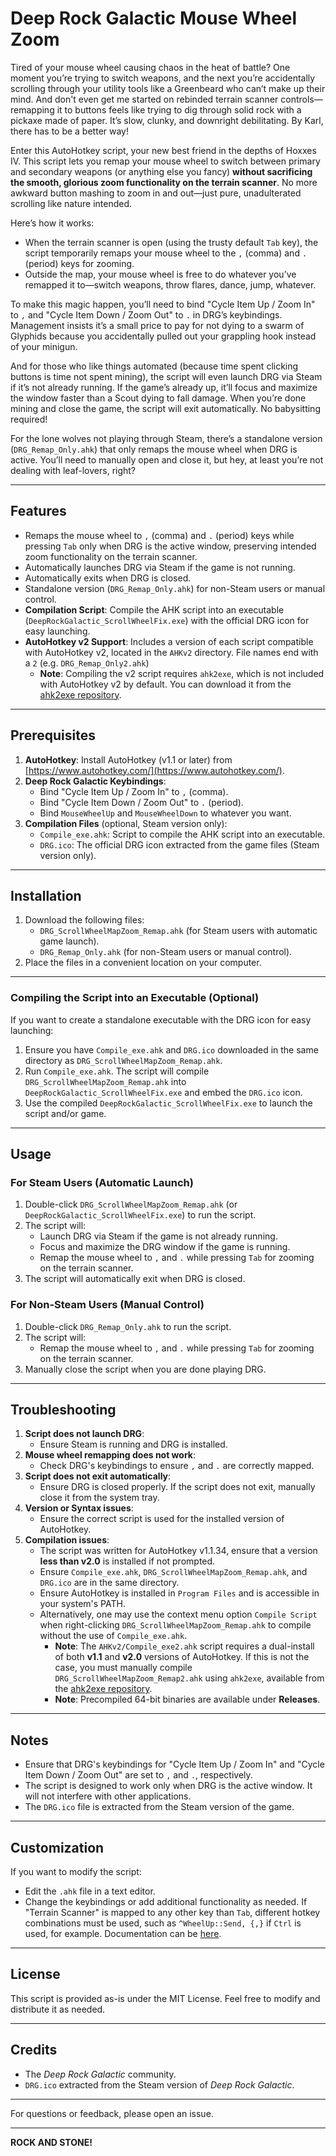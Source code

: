 
# Deep Rock Galactic Mouse Wheel Zoom
Tired of your mouse wheel causing chaos in the heat of battle? One moment you’re trying to switch weapons, and the next you’re accidentally scrolling through your utility tools like a Greenbeard who can’t make up their mind. And don't even get me started on rebinded terrain scanner controls—remapping it to buttons feels like trying to dig through solid rock with a pickaxe made of paper. It’s slow, clunky, and downright debilitating. By Karl, there has to be a better way!

Enter this AutoHotkey script, your new best friend in the depths of Hoxxes IV. This script lets you remap your mouse wheel to switch between primary and secondary weapons (or anything else you fancy) **without sacrificing the smooth, glorious zoom functionality on the terrain scanner**. No more awkward button mashing to zoom in and out—just pure, unadulterated scrolling like nature intended.

Here’s how it works:  
- When the terrain scanner is open (using the trusty default `Tab` key), the script temporarily remaps your mouse wheel to the `,` (comma) and `.` (period) keys for zooming.  
- Outside the map, your mouse wheel is free to do whatever you’ve remapped it to—switch weapons, throw flares, dance, jump, whatever.

To make this magic happen, you’ll need to bind "Cycle Item Up / Zoom In" to `,` and "Cycle Item Down / Zoom Out" to `.` in DRG’s keybindings. Management insists it’s a small price to pay for not dying to a swarm of Glyphids because you accidentally pulled out your grappling hook instead of your minigun.

And for those who like things automated (because time spent clicking buttons is time not spent mining), the script will even launch DRG via Steam if it’s not already running. If the game’s already up, it’ll focus and maximize the window faster than a Scout dying to fall damage. When you’re done mining and close the game, the script will exit automatically. No babysitting required!

For the lone wolves not playing through Steam, there’s a standalone version (`DRG_Remap_Only.ahk`) that only remaps the mouse wheel when DRG is active. You’ll need to manually open and close it, but hey, at least you’re not dealing with leaf-lovers, right?

---

## Features

- Remaps the mouse wheel to `,` (comma) and `.` (period) keys while pressing `Tab` only when DRG is the active window, preserving intended zoom functionality on the terrain scanner.
- Automatically launches DRG via Steam if the game is not running.
- Automatically exits when DRG is closed.
- Standalone version (`DRG_Remap_Only.ahk`) for non-Steam users or manual control.
-  **Compilation Script**: Compile the AHK script into an executable (`DeepRockGalactic_ScrollWheelFix.exe`) with the official DRG icon for easy launching.
-  **AutoHotkey v2 Support**: Includes a version of each script compatible with AutoHotkey v2, located in the `AHKv2` directory. File names end with a `2` (e.g. `DRG_Remap_Only2.ahk`)
   - **Note**: Compiling the v2 script requires `ahk2exe`, which is not included with AutoHotkey v2 by default. You can download it from the [ahk2exe repository](https://github.com/AutoHotkey/ahk2exe).
---

## Prerequisites

1. **AutoHotkey**: Install AutoHotkey (v1.1 or later) from [https://www.autohotkey.com/](https://www.autohotkey.com/).
2. **Deep Rock Galactic Keybindings**:
   - Bind "Cycle Item Up / Zoom In" to `,` (comma).
   - Bind "Cycle Item Down / Zoom Out" to `.` (period).
   - Bind `MouseWheelUp` and `MouseWheelDown` to whatever you want.
3. **Compilation Files** (optional, Steam version only):
   - `Compile_exe.ahk`: Script to compile the AHK script into an executable.
   - `DRG.ico`: The official DRG icon extracted from the game files (Steam version only).


---

## Installation

1. Download the following files:
   - `DRG_ScrollWheelMapZoom_Remap.ahk` (for Steam users with automatic game launch).
   - `DRG_Remap_Only.ahk` (for non-Steam users or manual control).
2. Place the files in a convenient location on your computer.

---

### Compiling the Script into an Executable (Optional)
If you want to create a standalone executable with the DRG icon for easy launching:
1. Ensure you have `Compile_exe.ahk` and `DRG.ico` downloaded in the same directory as `DRG_ScrollWheelMapZoom_Remap.ahk`.
2. Run `Compile_exe.ahk`. The script will compile `DRG_ScrollWheelMapZoom_Remap.ahk` into `DeepRockGalactic_ScrollWheelFix.exe` and embed the `DRG.ico` icon.
3. Use the compiled `DeepRockGalactic_ScrollWheelFix.exe` to launch the script and/or game.

---

## Usage

### For Steam Users (Automatic Launch)
1. Double-click `DRG_ScrollWheelMapZoom_Remap.ahk` (or `DeepRockGalactic_ScrollWheelFix.exe`) to run the script.
2. The script will:
   - Launch DRG via Steam if the game is not already running.
   - Focus and maximize the DRG window if the game is running.
   - Remap the mouse wheel to `,` and `.` while pressing `Tab` for zooming on the terrain scanner.
3. The script will automatically exit when DRG is closed.

### For Non-Steam Users (Manual Control)
1. Double-click `DRG_Remap_Only.ahk` to run the script.
2. The script will:
   - Remap the mouse wheel to `,` and `.` while pressing `Tab` for zooming on the terrain scanner.
3. Manually close the script when you are done playing DRG.

---

## Troubleshooting

1. **Script does not launch DRG**:
   - Ensure Steam is running and DRG is installed.
2. **Mouse wheel remapping does not work**:
   - Check DRG's keybindings to ensure `,` and `.` are correctly mapped.
3. **Script does not exit automatically**:
   - Ensure DRG is closed properly. If the script does not exit, manually close it from the system tray.
4. **Version or Syntax issues**:
   - Ensure the correct script is used for the installed version of AutoHotkey.
5. **Compilation issues**:
   - The script was written for AutoHotkey v1.1.34, ensure that a version **less than v2.0** is installed if not prompted.
   - Ensure `Compile_exe.ahk`, `DRG_ScrollWheelMapZoom_Remap.ahk`, and `DRG.ico` are in the same directory.
   - Ensure AutoHotkey is installed in `Program Files` and is accessible in your system's PATH.
   - Alternatively, one may use the context menu option `Compile Script` when right-clicking `DRG_ScrollWheelMapZoom_Remap.ahk` to compile without the use of `Compile_exe.ahk`.
		- **Note**: The `AHKv2/Compile_exe2.ahk` script requires a dual-install of both **v1.1** and **v2.0** versions of AutoHotkey. If this is not the case, you must manually compile `DRG_ScrollWheelMapZoom_Remap2.ahk` using `ahk2exe`, available from the [ahk2exe repository](https://github.com/AutoHotkey/ahk2exe).
		- **Note**: Precompiled 64-bit binaries are available under **Releases**.
---

## Notes

- Ensure that DRG's keybindings for "Cycle Item Up / Zoom In" and "Cycle Item Down / Zoom Out" are set to `,` and `.`, respectively.
- The script is designed to work only when DRG is the active window. It will not interfere with other applications.
- The `DRG.ico` file is extracted from the Steam version of the game.

---
## Customization

If you want to modify the script:
- Edit the `.ahk` file in a text editor.
- Change the keybindings or add additional functionality as needed. If "Terrain Scanner" is mapped to any other key than `Tab`, different hotkey combinations must be used, such as `^WheelUp::Send, {,}` if `Ctrl` is used, for example. Documentation can be [here](https://www.autohotkey.com/docs/v1/Hotkeys.htm#Symbols).

---

## License

This script is provided as-is under the MIT License. Feel free to modify and distribute it as needed.

---

## Credits

- The *Deep Rock Galactic* community.
- `DRG.ico` extracted from the Steam version of *Deep Rock Galactic*.

---

For questions or feedback, please open an issue.

---

**ROCK AND STONE!**